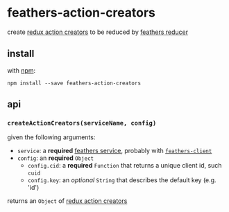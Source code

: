 # feathers-action-creators

create [redux action creators](http://redux.js.org/docs/basics/Actions.html#action-creators) to be reduced by [feathers reducer](https://github.com/ahdinosaur/feathers-action-reducer)

## install

with [npm](https://npmjs.com):

```shell
npm install --save feathers-action-creators
```

## api

### `createActionCreators(serviceName, config)`

given the following arguments:

- `service`: a **required** [feathers service](http://feathersjs.com/docs/#toc10), probably with [`feathers-client`](https://github.com/feathersjs/feathers-client)
- `config`: an **required** `Object`
  - `config.cid`: a **required** `Function` that returns a unique client id, such `cuid`
  - `config.key`: an *optional* `String` that describes the default key (e.g. 'id')

returns an `Object` of [redux action creators](http://redux.js.org/docs/basics/Actions.html#action-creators)
